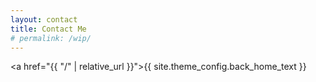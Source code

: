 ```yaml
---
layout: contact
title: Contact Me
# permalink: /wip/
---
```

<a href="{{ "/" | relative_url }}">{{ site.theme_config.back_home_text }}</a>


